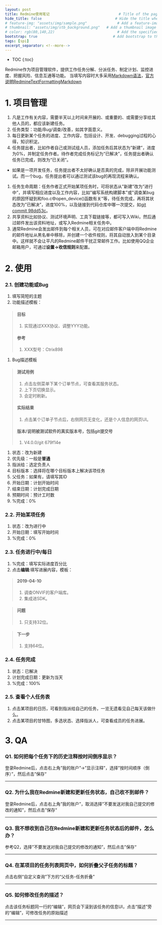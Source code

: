 ```yaml
---
layout: post
title: Redmine使用笔记                                # Title of the page
hide_title: false                                  # Hide the title when displaying the post, but shown in lists of posts
# feature-img: "assets/img/sample.png"              # Add a feature-image to the post
# thumbnail: "assets/img/stb_background.png"   # Add a thumbnail image on blog view
# color: rgb(80,140,22)                             # Add the specified color as feature image, and change link colors in post
bootstrap: true                                   # Add bootstrap to the page
tags: [spi]
excerpt_separator: <!--more-->
---
```


<!--more-->
* TOC
{:toc}

Redmine作为项目管理软件，提供工作任务分解、分派任务、制定计划、监控进度、把握风险、信息互通等功能。
当填写内容时大多采用[Markdown语法](https://www.appinn.com/markdown/)，[官方说明RedmineTextFormattingMarkdown](http://www.redmine.org/projects/redmine/wiki/RedmineTextFormattingMarkdown)

# 1. 项目管理
1. 凡是工作有关内容，需要半天以上时间来开展的、或重要的、或需要分享给其他人员的，都应该新建任务。
1. 任务类型：功能/Bug/调查/改善，如其字面意义。
1. 每日更新某个任务的进度、工作内容，包括设计、开发、debugging过程的心得，知识积淀。
1. 任务提出者，比如作者自己或测试组人员，添加任务后其状态为”新建”，进度为0%，并制定任务作者。待作者完成任务标记为“已解决”，任务提出者确认任务已完成，则改为“已关闭”。
  * 如果是一项开发任务，任务提出者不太好确认是否真的完成，除非开展功能测试。而一个bug，任务提出者可以通过测试该bug的再现流程来确认。
1. 任务生命周期：任务作者正式开始某项任务时，可将状态从”新建”改为”进行中”，并填写相应进度以及工作内容，比如"编写系统构建脚本"或"调查某bug的原因怀疑到和foo.c中open_device()函数有关"等，待任务完成，再将其状态改为”已解决”，进度100%，以及链接到代码仓库中哪一次提交，如[git commit 98dd53c](https://github.com/GNOME/gtk/commit/98dd53c2c30f8884bd01a8613dab771642aae121)。
1. 共享资料比如协议、测试环境声明、工具下载链接等，都可写入Wiki，然后通过邮件发出该资料地址，或写入Redmine相关任务中。
1. 通常Redmine会发出邮件到每个相关人员，可在对应邮件客户端中将Redmine的邮件地址从黑名单中移除，并创建一个收件规则，将其自动放入到某个目录中。这样就不会让平凡的Redmine邮件干扰正常邮件工作。比如使用QQ企业邮箱用户，可通过**设置->收信规则**来配置。

# 2. 使用

### 2.1. 创建功能或Bug

1. 填写简短的主题
1. 功能描述模板：
>
>#### 目标
>1. 实现通过XXX协议、调整YYY功能。
>
>#### 参考
>1. XXX型号：Ctrix898

1. Bug描述模板
>
>#### 测试用例
>1. 点击左侧菜单下某个订单节点，可查看其服务状态。
>1. 上下页切换显示。
>1. 会定时刷新。
>
>#### 实际结果
>1. 点击某个订单子节点后，右侧网页无变化，还是个人信息的网页UI。
>
>#### 版本/说明被测试软件的真实版本号，包括git提交号
>1. V4.0.0/git 679f14e

1. 状态：改为新建
2. 优先级：一般是**普通**
3. 指派给：选定负责人
4. 目标版本：选择将在哪个目标版本上解决该项任务
5. 父任务：如果有，请填写其ID
6. 开始日期：计划开始时间
7. 结束日期：计划完成日期
8. 预期时间：预计工时数
9. %完成：0%

### 2.2. 开始某项任务

1. 状态：改为进行中
1. 开始日期：填写开始时间
1. %完成：0%

### 2.3. 任务进行中/每日

1. %完成：填写实际进度百分比
1. 点击**编辑**:填写进展内容，模板：

>#### 2019-04-10
>1. 调查ONVIF的客户端库。
>1. 集成进SDK。

>#### 问题
>1. 只支持32位。

>#### 下一步
>1. 支持64位。

### 2.4. 任务完成
1. 状态：已解决
1. 计划完成日期：更新为当天
1. %完成：100%

### 2.5. 查看个人任务表
1. 点击某项目的日历，可看到指派给自己的任务，一览无遗看见自己每天该做什么。
1. 点击某项目的甘特图，多选状态、选择指派人，可查看成员的任务进展。

# 3. QA

### Q1. 如何把每个任务下的历史注释按时间倒序显示？

登录Redmine后，点击右上角”我的账户”->”显示注释”，选择”按时间顺序（倒序）”，然后点击”保存“

***

### Q2. 为什么我在Redmine新建和更新任务状态，自己收不到邮件？
登录Redmine后，点击右上角”我的账户”，取消选择”不要发送对我自己提交的修改的通知”，然后点击”保存“

***

### Q3. 我不想收到自己在Redmine新建和更新任务状态后的邮件，怎么办？
参考Q2，选择”不要发送对我自己提交的修改的通知”，然后点击”保存“

***

### Q4. 在某项目的任务列表网页中，如何折叠父子任务的标题？
点击右侧“自定义查询”下方的“父任务-任务折叠”

***

### Q5. 如何修改任务的描述？
点击该任务标题同一行的“编辑”，网页会下滚到该任务的信息UI，点击“描述”旁的“编辑”，可修改任务的原始描述

***